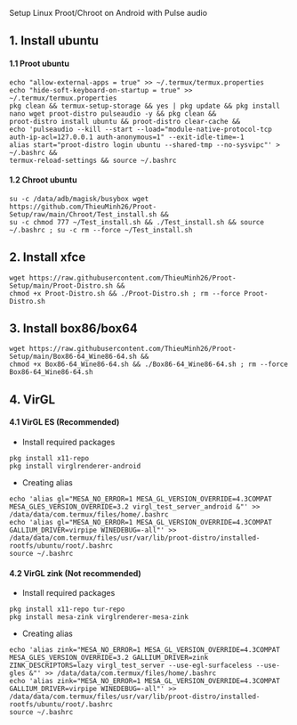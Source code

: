 Setup Linux Proot/Chroot on Android with Pulse audio

## 1. Install ubuntu
#### 1.1 Proot ubuntu 
```
echo "allow-external-apps = true" >> ~/.termux/termux.properties
echo "hide-soft-keyboard-on-startup = true" >> ~/.termux/termux.properties
pkg clean && termux-setup-storage && yes | pkg update && pkg install nano wget proot-distro pulseaudio -y && pkg clean &&
proot-distro install ubuntu && proot-distro clear-cache &&
echo 'pulseaudio --kill --start --load="module-native-protocol-tcp auth-ip-acl=127.0.0.1 auth-anonymous=1" --exit-idle-time=-1   
alias start="proot-distro login ubuntu --shared-tmp --no-sysvipc"' > ~/.bashrc &&
termux-reload-settings && source ~/.bashrc
```
#### 1.2 Chroot ubuntu 
```
su -c /data/adb/magisk/busybox wget https://github.com/ThieuMinh26/Proot-Setup/raw/main/Chroot/Test_install.sh && 
su -c chmod 777 ~/Test_install.sh && ./Test_install.sh && source ~/.bashrc ; su -c rm --force ~/Test_install.sh
```
## 2. Install xfce
```
wget https://raw.githubusercontent.com/ThieuMinh26/Proot-Setup/main/Proot-Distro.sh &&
chmod +x Proot-Distro.sh && ./Proot-Distro.sh ; rm --force Proot-Distro.sh
```
## 3. Install box86/box64
```
wget https://raw.githubusercontent.com/ThieuMinh26/Proot-Setup/main/Box86-64_Wine86-64.sh && 
chmod +x Box86-64_Wine86-64.sh && ./Box86-64_Wine86-64.sh ; rm --force Box86-64_Wine86-64.sh
```
## 4. VirGL
#### 4.1 VirGL ES (Recommended)
- Install required packages
```
pkg install x11-repo 
pkg install virglrenderer-android
```
- Creating alias
```
echo 'alias gl="MESA_NO_ERROR=1 MESA_GL_VERSION_OVERRIDE=4.3COMPAT MESA_GLES_VERSION_OVERRIDE=3.2 virgl_test_server_android &"' >> /data/data/com.termux/files/home/.bashrc
echo 'alias gl="MESA_NO_ERROR=1 MESA_GL_VERSION_OVERRIDE=4.3COMPAT GALLIUM_DRIVER=virpipe WINEDEBUG=-all"' >> /data/data/com.termux/files/usr/var/lib/proot-distro/installed-rootfs/ubuntu/root/.bashrc
source ~/.bashrc
```
#### 4.2 VirGL zink (Not recommended)
- Install required packages
```
pkg install x11-repo tur-repo
pkg install mesa-zink virglrenderer-mesa-zink
```
- Creating alias
```
echo 'alias zink="MESA_NO_ERROR=1 MESA_GL_VERSION_OVERRIDE=4.3COMPAT MESA_GLES_VERSION_OVERRIDE=3.2 GALLIUM_DRIVER=zink ZINK_DESCRIPTORS=lazy virgl_test_server --use-egl-surfaceless --use-gles &"' >> /data/data/com.termux/files/home/.bashrc
echo 'alias zink="MESA_NO_ERROR=1 MESA_GL_VERSION_OVERRIDE=4.3COMPAT GALLIUM_DRIVER=virpipe WINEDEBUG=-all"' >> /data/data/com.termux/files/usr/var/lib/proot-distro/installed-rootfs/ubuntu/root/.bashrc
source ~/.bashrc
```


